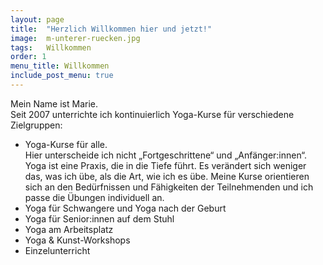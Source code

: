 ```yaml
---
layout: page
title:  "Herzlich Willkommen hier und jetzt!"
image:  m-unterer-ruecken.jpg
tags:   Willkommen
order: 1
menu_title: Willkommen
include_post_menu: true
---
```

Mein Name ist Marie.  
Seit 2007 unterrichte ich kontinuierlich Yoga-Kurse für verschiedene Zielgruppen:
* Yoga-Kurse für alle.  
  Hier unterscheide ich nicht „Fortgeschrittene“ und „Anfänger:innen“. Yoga ist eine Praxis, die in die Tiefe führt. Es verändert sich weniger das, was ich übe, als die Art, wie ich es übe. Meine Kurse orientieren sich an den Bedürfnissen und Fähigkeiten der Teilnehmenden und ich passe die Übungen individuell an. 
* Yoga für Schwangere und Yoga nach der Geburt
* Yoga für Senior:innen auf dem Stuhl
* Yoga am Arbeitsplatz
* Yoga & Kunst-Workshops
* Einzelunterricht
